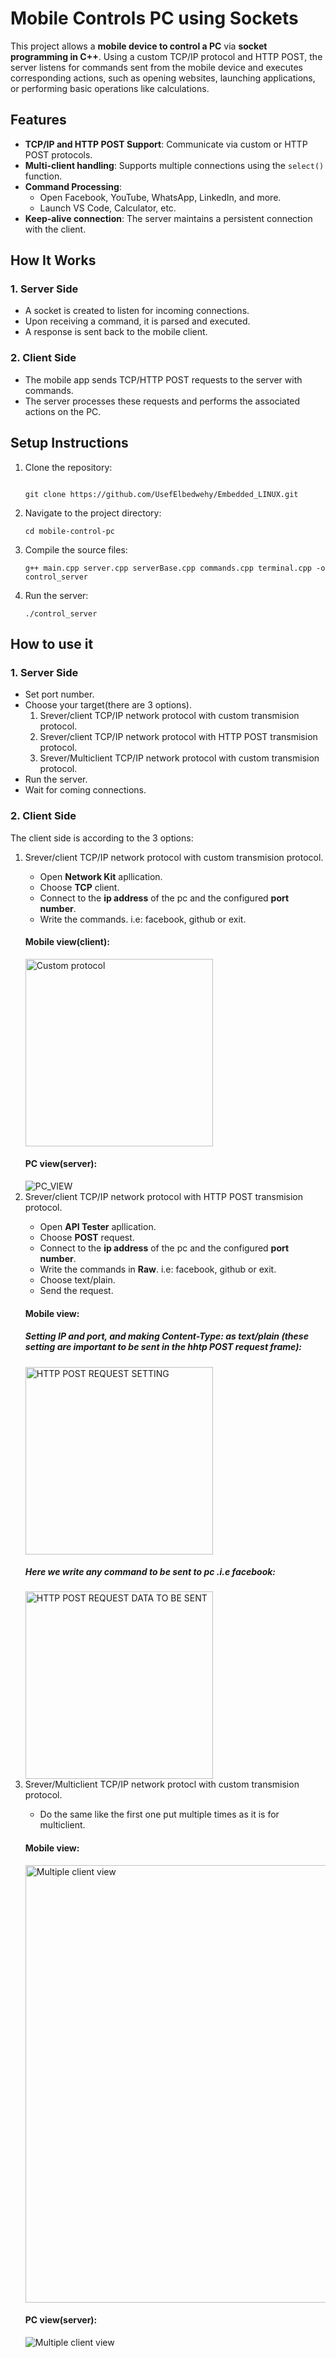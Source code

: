 <!DOCTYPE html>
<html lang="en">
<head>
    <meta charset="UTF-8">
    <meta name="viewport" content="width=device-width, initial-scale=1.0">
</head>
<body>

<h1>Mobile Controls PC using Sockets</h1>

<p>This project allows a <strong>mobile device to control a PC</strong> via <strong>socket programming in C++</strong>. Using a custom TCP/IP protocol and HTTP POST, the server listens for commands sent from the mobile device and executes corresponding actions, such as opening websites, launching applications, or performing basic operations like calculations.</p>
<h2>Features</h2>
<ul>
    <li><strong>TCP/IP and HTTP POST Support</strong>: Communicate via custom or HTTP POST protocols.</li>
    <li><strong>Multi-client handling</strong>: Supports multiple connections using the <code>select()</code> function.</li>
    <li><strong>Command Processing</strong>:
        <ul>
            <li>Open Facebook, YouTube, WhatsApp, LinkedIn, and more.</li>
            <li>Launch VS Code, Calculator, etc.</li>
        </ul>
    </li>
    <li><strong>Keep-alive connection</strong>: The server maintains a persistent connection with the client.</li>
</ul>
<h2>How It Works</h2>
<h3>1. Server Side</h3>
<ul>
    <li>A socket is created to listen for incoming connections.</li>
    <li>Upon receiving a command, it is parsed and executed.</li>
    <li>A response is sent back to the mobile client.</li>
</ul>
<h3>2. Client Side</h3>
<ul>
    <li>The mobile app sends TCP/HTTP POST requests to the server with commands.</li>
    <li>The server processes these requests and performs the associated actions on the PC.</li>
</ul>
<h2>Setup Instructions</h2>
<ol>
    <li>Clone the repository:
        <pre><code>
git clone https://github.com/UsefElbedwehy/Embedded_LINUX.git </code></pre>
    </li>
    <li>Navigate to the project directory: 
    <pre><code>cd mobile-control-pc</code></pre>
    </li>
    <li>Compile the source files: <pre><code>g++ main.cpp server.cpp serverBase.cpp commands.cpp terminal.cpp -o control_server</code></pre>
    </li>
    <li>Run the server: <pre><code>./control_server</code></pre>
    </li>
</ol>
<h2>How to use it</h2>
<h3>1. Server Side</h3>
<ul>
    <li>Set port number.</li>
    <li>Choose your target(there are 3 options).<ol>    
        <li>
        Srever/client TCP/IP network protocol  with custom transmision protocol.</li>
        <li>
        Srever/client TCP/IP network protocol  with HTTP POST transmision protocol.
        </li>
        <li>
        Srever/Multiclient TCP/IP network protocol with custom transmision protocol.
        </li>
    </ol>
    </li>
    <li>Run the server.</li>
    <li>Wait for coming connections.</li>
</ul>
<h3>2. Client Side</h3>
<p>The client side is according to the 3 options:</p>
<ol> 
<li>
Srever/client TCP/IP network protocol  with custom transmision protocol.
</li>
    <ul>   
        <li>
        Open <strong>Network Kit</strong> apllication.
        </li>
        <li> 
        Choose <strong>TCP</strong> client.
        </li>
        <li>
        Connect to the <strong>ip address</strong> of the pc and the configured <strong>port number</strong>.</li>
        <li>
        Write the commands. i.e: facebook, github or exit.
        </li>
    </ul>
<h4>Mobile view(client):</h4>
<img src="Images/NETWORK_KIT.jpeg" alt="Custom protocol" width=300px>
<h4>PC view(server):</h4>
<img src="Images/PC_VIEW_1.png" alt="PC_VIEW" >
<li>
Srever/client TCP/IP network protocol  with HTTP POST transmision protocol.
</li>
    <ul>    
        <li>
        Open <strong>API Tester</strong> apllication.
        </li>
        <li> 
        Choose <strong>POST</strong> request.
        </li>
        <li>
        Connect to the <strong>ip address</strong> of the pc and the configured <strong>port number</strong>.</li>
        <li>
        Write the commands in <strong>Raw</strong>. i.e: facebook, github or exit.
        </li>
        <li>
        Choose text/plain.
        </li>
        <li>
        Send the request.
        </li>
    </ul>
    <h4>Mobile view:</h4>
    <h5>Setting IP and port, and making Content-Type: as text/plain (these setting are important to be sent in the hhtp POST request frame):</h5>
<img src="Images/HTTP_POST_REQUEST.jpeg" alt="HTTP POST REQUEST SETTING" width=300px>
<h5>Here we write any command to be sent to pc .i.e facebook:</h5>
<img src="Images/DATA_FOR_POST_REQUEST.jpeg" alt="HTTP POST REQUEST DATA TO BE SENT" width=300px>
<li>
Srever/Multiclient TCP/IP network protocl with custom transmision protocol.
</li>
    <ul>    
        <li>
        Do the same like the first one put multiple times as it is for multiclient.</li>
    </ul>
    <h4>Mobile view:</h4>
    <img src="Images/Multiple_Clients.jpeg" alt="Multiple client view" width=700px>
    <h4>PC view(server):</h4>
    <img src="Images/Server_MultipleClients_SOCKET.png" alt="Multiple client view">
</ol>
</body>
</html>
